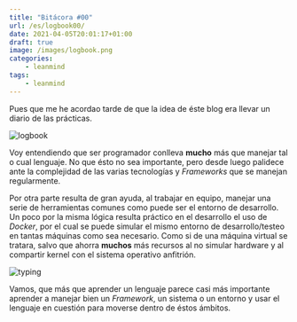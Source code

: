 ```yaml
---
title: "Bitácora #00"
url: /es/logbook00/
date: 2021-04-05T20:01:17+01:00
draft: true
image: /images/logbook.png
categories:
    - leanmind
tags:
    - leanmind
---
```


Pues que me he acordao tarde de que la idea de éste blog era llevar un diario de las prácticas.

<!--more-->

![logbook](../../../images/ship.gif)

Voy entendiendo que ser programador conlleva **mucho** más que manejar tal o cual lenguaje.
No que ésto no sea importante, pero desde luego palidece ante la complejidad de las varias tecnologías y _Frameworks_ que se manejan regularmente.

Por otra parte resulta de gran ayuda, al trabajar en equipo, manejar una serie de herramientas comunes como puede ser el entorno de desarrollo.
Un poco por la misma lógica resulta práctico en el desarrollo el uso de _Docker_, por el cual se puede simular el mismo entorno de desarrollo/testeo en tantas máquinas como sea necesario.
Como si de una máquina virtual se tratara, salvo que ahorra **muchos** más recursos al no simular hardware y al compartir kernel con el sistema operativo anfitrión.

![typing](../../../images/typing.gif)

Vamos, que más que aprender un lenguaje parece casi más importante aprender a manejar bien un _Framework_, un sistema o un entorno y usar el lenguaje en cuestión para moverse dentro de éstos ámbitos.
